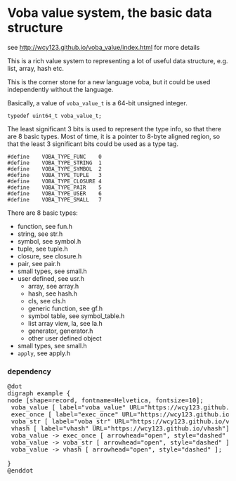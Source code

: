 Voba value system, the basic data structure
===========================================

see <http://wcy123.github.io/voba_value/index.html> for more details

This is a rich value system to representing a lot of useful data
structure, e.g. list, array, hash etc.

This is the corner stone for a new language voba, but it could be used
independently without the language.

Basically, a value of `voba_value_t` is a 64-bit unsigned integer.

~~~{.c}
typedef uint64_t voba_value_t;
~~~

The least significant 3 bits is used to represent the type info, so
that there are 8 basic types. Most of time, it is a pointer to 8-byte
aligned region, so that the least 3 significant bits could be used as
a type tag.

~~~{.c}
#define    VOBA_TYPE_FUNC    0 
#define    VOBA_TYPE_STRING  1
#define    VOBA_TYPE_SYMBOL  2
#define    VOBA_TYPE_TUPLE   3
#define    VOBA_TYPE_CLOSURE 4
#define    VOBA_TYPE_PAIR    5
#define    VOBA_TYPE_USER    6
#define    VOBA_TYPE_SMALL   7
~~~

There are 8 basic types:
  - function, see fun.h
  - string, see str.h
  - symbol, see symbol.h
  - tuple, see tuple.h
  - closure, see closure.h
  - pair, see pair.h
  - small types, see small.h
  - user defined, see usr.h
     - array, see array.h
     - hash, see hash.h
     - cls, see cls.h
     - generic function, see gf.h
     - symbol table, see symbol_table.h
     - list array view, la, see la.h
     - generator, generator.h
     - other user defined object
  - small types, see small.h
  - `apply`, see apply.h
  

### dependency

<pre>
@dot
digraph example {
node [shape=record, fontname=Helvetica, fontsize=10];
 voba_value [ label="voba_value" URL="https://wcy123.github.io/voba_value"];
 exec_once [ label="exec_once" URL="https://wcy123.github.io/exec_once"];
 voba_str [ label="voba_str" URL="https://wcy123.github.io/voba_str"];
 vhash [ label="vhash" URL="https://wcy123.github.io/vhash"];
 voba_value -> exec_once [ arrowhead="open", style="dashed" ];
 voba_value -> voba_str [ arrowhead="open", style="dashed" ];
 voba_value -> vhash [ arrowhead="open", style="dashed" ];
 
}
@enddot
</pre>
 

